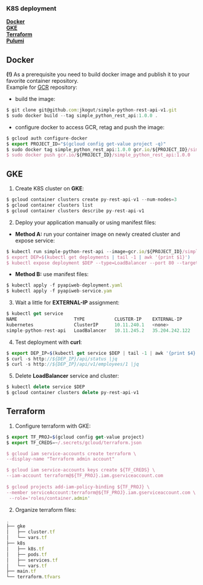 ### K8S deployment
**[Docker](#docker)**<br>
**[GKE](#gke)**<br>
**[Terraform](#terraform)**<br>
**[Pulumi](#pulumi)**<br>

Docker
------

**(!)** As a prerequisite you need to build docker image and publish it to your favorite
container repository. <br> Example for [GCR](https://cloud.google.com/container-registry/) repository: 

- build the image:
```js
$ git clone git@github.com:jkogut/simple-python-rest-api-v1.git
$ sudo docker build --tag simple_python_rest_api:1.0.0 .
```
- configure docker to access GCR, retag and push the image:
```js
$ gcloud auth configure-docker
$ export PROJECT_ID="$(gcloud config get-value project -q)"
$ sudo docker tag simple_python_rest_api:1.0.0 gcr.io/${PROJECT_ID}/simple_python_rest_api:1.0.0
$ sudo docker push gcr.io/${PROJECT_ID}/simple_python_rest_api:1.0.0
```

GKE
---
1. Create K8S cluster on **GKE**:
```js
$ gcloud container clusters create py-rest-api-v1 --num-nodes=3
$ gcloud container clusters list
$ gcloud container clusters describe py-rest-api-v1
```

2. Deploy your application manually or using manifest files:

- **Method A:** run your container image on newly created cluster and expose service: 
```js
$ kubectl run simple-python-rest-api --image=gcr.io/${PROJECT_ID}/simple_python_rest_api:1.0.0 --port 5002
$ export DEP=$(kubectl get deployments | tail -1 | awk '{print $1}')
$ kubectl expose deployment $DEP --type=LoadBalancer --port 80 --target-port 5002
```

- **Method B:** use manifest files:
```js
$ kubectl apply -f pyapiweb-deployment.yaml
$ kubectl apply -f pyapiweb-service.yam
```

3. Wait a little for **EXTERNAL-IP** assignment:
```js
$ kubectl get service
NAME                     TYPE           CLUSTER-IP    EXTERNAL-IP      PORT(S)        AGE
kubernetes               ClusterIP      10.11.240.1   <none>           443/TCP        18m
simple-python-rest-api   LoadBalancer   10.11.245.2   35.204.242.122   80:31100/TCP   1m
```

4. Test deployment with **curl**:
```js
$ export DEP_IP=$(kubectl get service $DEP | tail -1 | awk '{print $4}')
$ curl -s http://${DEP_IP}/api/status |jq
$ curl -s http://${DEP_IP}/api/v1/employees/1 |jq
```

5. Delete **LoadBalancer** service and cluster:
```js
$ kubectl delete service $DEP
$ gcloud container clusters delete py-rest-api-v1
```

Terraform
---------

1. Configure terraform with GKE:

```js
$ export TF_PROJ=$(gcloud config get-value project)
$ export TF_CREDS=~/.secrets/gcloud/terraform.json

$ gcloud iam service-accounts create terraform \
--display-name "Terraform admin account"

$ gcloud iam service-accounts keys create ${TF_CREDS} \
--iam-account terraform@${TF_PROJ}.iam.gserviceaccount.com
 
$ gcloud projects add-iam-policy-binding ${TF_PROJ} \
--member serviceAccount:terraform@${TF_PROJ}.iam.gserviceaccount.com \
 --role='roles/container.admin'
 ```

2. Organize terraform files:

```js
.
├── gke
│   ├── cluster.tf
│   └── vars.tf
├── k8s
│   ├── k8s.tf
│   ├── pods.tf
│   ├── services.tf
│   └── vars.tf
├── main.tf
└── terraform.tfvars
```